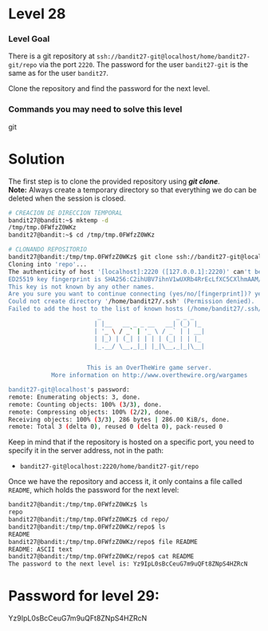 # Level 28

### Level Goal

There is a git repository at `ssh://bandit27-git@localhost/home/bandit27-git/repo` via the port `2220`. The password for the user `bandit27-git` is the same as for the user `bandit27`.

Clone the repository and find the password for the next level.

### Commands you may need to solve this level

git

# Solution

The first step is to clone the provided repository using ***git clone***.  
**Note:** Always create a temporary directory so that everything we do can be deleted when the session is closed.

```sh
# CREACION DE DIRECCION TEMPORAL
bandit27@bandit:~$ mktemp -d
/tmp/tmp.0FWfzZ0WKz
bandit27@bandit:~$ cd /tmp/tmp.0FWfzZ0WKz

# CLONANDO REPOSITORIO
bandit27@bandit:/tmp/tmp.0FWfzZ0WKz$ git clone ssh://bandit27-git@localhost:2220/home/bandit27-git/repo
Cloning into 'repo'...
The authenticity of host '[localhost]:2220 ([127.0.0.1]:2220)' can't be established.
ED25519 key fingerprint is SHA256:C2ihUBV7ihnV1wUXRb4RrEcLfXC5CXlhmAAM/urerLY.
This key is not known by any other names.
Are you sure you want to continue connecting (yes/no/[fingerprint])? yes
Could not create directory '/home/bandit27/.ssh' (Permission denied).
Failed to add the host to the list of known hosts (/home/bandit27/.ssh/known_hosts).
                         _                     _ _ _   
                        | |__   __ _ _ __   __| (_) |_ 
                        | '_ \ / _` | '_ \ / _` | | __|
                        | |_) | (_| | | | | (_| | | |_ 
                        |_.__/ \__,_|_| |_|\__,_|_|\__|
                                                       

                      This is an OverTheWire game server. 
            More information on http://www.overthewire.org/wargames

bandit27-git@localhost's password: 
remote: Enumerating objects: 3, done.
remote: Counting objects: 100% (3/3), done.
remote: Compressing objects: 100% (2/2), done.
Receiving objects: 100% (3/3), 286 bytes | 286.00 KiB/s, done.
remote: Total 3 (delta 0), reused 0 (delta 0), pack-reused 0
```
Keep in mind that if the repository is hosted on a specific port, you need to specify it in the server address, not in the path:
- `bandit27-git@localhost:2220/home/bandit27-git/repo`

Once we have the repository and access it, it only contains a file called `README`, which holds the password for the next level:

```sh
bandit27@bandit:/tmp/tmp.0FWfzZ0WKz$ ls
repo
bandit27@bandit:/tmp/tmp.0FWfzZ0WKz$ cd repo/
bandit27@bandit:/tmp/tmp.0FWfzZ0WKz/repo$ ls
README
bandit27@bandit:/tmp/tmp.0FWfzZ0WKz/repo$ file README 
README: ASCII text
bandit27@bandit:/tmp/tmp.0FWfzZ0WKz/repo$ cat README 
The password to the next level is: Yz9IpL0sBcCeuG7m9uQFt8ZNpS4HZRcN
```

# Password for level 29:

Yz9IpL0sBcCeuG7m9uQFt8ZNpS4HZRcN
